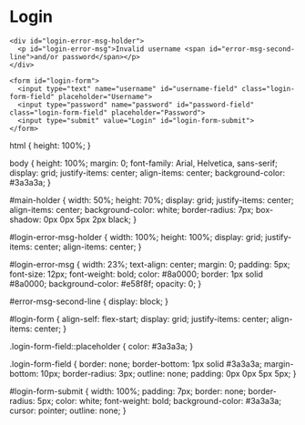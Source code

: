 <!DOCTYPE html>
<html lang="en">

<head>
  <meta charset="UTF-8">
  <meta name="viewport" content="width=device-width, initial-scale=1.0">
  <title>Login</title>
  <link rel="stylesheet" href="login-page.css">
  <script defer src="login-page.js"></script>
</head>

<body>
  <main id="main-holder">
    <h1 id="login-header">Login</h1>
    
    <div id="login-error-msg-holder">
      <p id="login-error-msg">Invalid username <span id="error-msg-second-line">and/or password</span></p>
    </div>
    
    <form id="login-form">
      <input type="text" name="username" id="username-field" class="login-form-field" placeholder="Username">
      <input type="password" name="password" id="password-field" class="login-form-field" placeholder="Password">
      <input type="submit" value="Login" id="login-form-submit">
    </form>
  
  </main>
</body>

</html>
html {
  height: 100%;
}

body {
  height: 100%;
  margin: 0;
  font-family: Arial, Helvetica, sans-serif;
  display: grid;
  justify-items: center;
  align-items: center;
  background-color: #3a3a3a;
}

#main-holder {
  width: 50%;
  height: 70%;
  display: grid;
  justify-items: center;
  align-items: center;
  background-color: white;
  border-radius: 7px;
  box-shadow: 0px 0px 5px 2px black;
}

#login-error-msg-holder {
  width: 100%;
  height: 100%;
  display: grid;
  justify-items: center;
  align-items: center;
}

#login-error-msg {
  width: 23%;
  text-align: center;
  margin: 0;
  padding: 5px;
  font-size: 12px;
  font-weight: bold;
  color: #8a0000;
  border: 1px solid #8a0000;
  background-color: #e58f8f;
  opacity: 0;
}

#error-msg-second-line {
  display: block;
}

#login-form {
  align-self: flex-start;
  display: grid;
  justify-items: center;
  align-items: center;
}

.login-form-field::placeholder {
  color: #3a3a3a;
}

.login-form-field {
  border: none;
  border-bottom: 1px solid #3a3a3a;
  margin-bottom: 10px;
  border-radius: 3px;
  outline: none;
  padding: 0px 0px 5px 5px;
}

#login-form-submit {
  width: 100%;
  padding: 7px;
  border: none;
  border-radius: 5px;
  color: white;
  font-weight: bold;
  background-color: #3a3a3a;
  cursor: pointer;
  outline: none;
}
